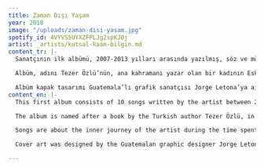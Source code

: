 ```yaml
---
title: Zaman Dışı Yaşam
year: 2018
image: "/uploads/zaman-disi-yasam.jpg"
spotify_id: 4VYVS5UYXZFPLJg2spKJ0j
artist: _artists/kutsal-kaan-bilgin.md
content_tr: |-
  Sanatçının ilk albümü, 2007-2013 yılları arasında yazılmış, söz ve müziği kendisine ait 10 şarkıdan oluşuyor. Albüm kadrosu vokal, gitar ve piyanoda Kutsal Kaan Bilgin, davulda dünyanın önde gelen davulcularından Dave Weckl, Nate Wood (Kneebody, Tigran Hamasyan, fOUR) ve Volkan Öktem, bas gitarda Steve Lewinson (Simply Red, Massive Attack, Kylie Minogue) ve geri vokallerde Zeynep Kaya (Hermetic Delight) ve Angie Porter’dan oluşuyor.

  Albüm, adını Tezer Özlü’nün, ana kahramanı yazar olan bir kadının Eski Yugoslavya’nın Niš kentinden İtalya’nın S.S. Belbo kentine uzanan yolcuğunu anlattığı kitabından alıyor. Albüm şarkıları sanatçının 2007-2013 arasında Ankara, İstanbul ve Londra arasında geçirdiği zaman sırasında yaşadıklarını ve iç yolculuğunu konu alıyor. Albümde bulunan şarkılar ve kullanılan prodüksiyon teknikleri ruhun ve zihnin zamandan bağımsız yaşamını anlatıyor.

  Albüm kapak tasarımı Guatemala’lı grafik sanatçısı Jorge Letona’ya ait.
content_en: |-
  This first album consists of 10 songs written by the artist between 2007 and 2013. The album was recorded at Café Music Studios, London in 2013-2014. Performers are the artist himself on vocals, guitar and piano; Dave Weckl, Nate Wood (Kneebody, Tigran Hamasyon, fOUR) and Volkan Öktem on drums; Steve Lewinson (Simply Red, Kylie Minogue) on bass and Zeynep Kaya (Hermetic Delight) and Angie Porter on backing vocals.

  The album is named after a book by the Turkish author Tezer Özlü, in which the protagonist female character goes through a journey from the old-Yugoslavian city of Niš to S.S. Belbo of Italy.

  Songs are about the inner journey of the artist during the time spent in 2007-2013 in between Ankara, İstanbul and London. Songs and the production techniques emphasize the timeless life of the self.

  Cover art was designed by the Guatemalan graphic designer Jorge Letona.

---
```

